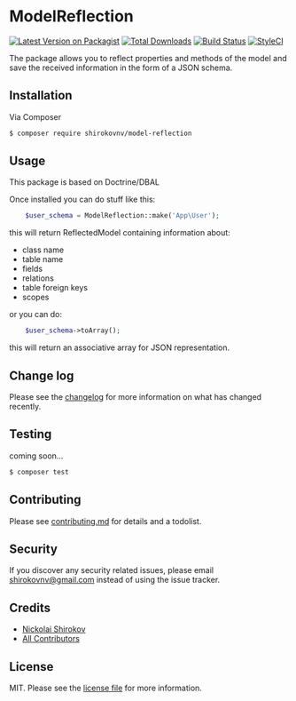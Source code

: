 # ModelReflection

[![Latest Version on Packagist][ico-version]][link-packagist]
[![Total Downloads][ico-downloads]][link-downloads]
[![Build Status][ico-travis]][link-travis]
[![StyleCI][ico-styleci]][link-styleci]

The package allows you to reflect properties and methods of the model and save the received information in the form of a JSON schema.

## Installation

Via Composer

``` bash
$ composer require shirokovnv/model-reflection
```

## Usage

This package is based on Doctrine/DBAL

Once installed you can do stuff like this:

```php
    $user_schema = ModelReflection::make('App\User');
```

this will return ReflectedModel containing information about:
- class name
- table name
- fields
- relations
- table foreign keys
- scopes

or you can do: 

```php
    $user_schema->toArray();
```
this will return an associative array for JSON representation.

## Change log

Please see the [changelog](changelog.md) for more information on what has changed recently.

## Testing

coming soon...

``` bash
$ composer test
```

## Contributing

Please see [contributing.md](contributing.md) for details and a todolist.

## Security

If you discover any security related issues, please email shirokovnv@gmail.com instead of using the issue tracker.

## Credits

- [Nickolai Shirokov][link-author]
- [All Contributors][link-contributors]

## License

MIT. Please see the [license file](license.md) for more information.

[ico-version]: https://img.shields.io/packagist/v/shirokovnv/model-reflection.svg?style=flat-square
[ico-downloads]: https://img.shields.io/packagist/dt/shirokovnv/model-reflection.svg?style=flat-square
[ico-travis]: https://img.shields.io/travis/shirokovnv/model-reflection/master.svg?style=flat-square
[ico-styleci]: https://styleci.io/repos/12345678/shield

[link-packagist]: https://packagist.org/packages/shirokovnv/model-reflection
[link-downloads]: https://packagist.org/packages/shirokovnv/model-reflection
[link-travis]: https://travis-ci.org/shirokovnv/model-reflection
[link-styleci]: https://styleci.io/repos/12345678
[link-author]: https://github.com/shirokovnv
[link-contributors]: ../../contributors
